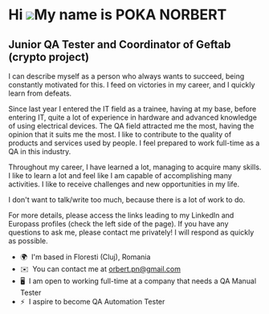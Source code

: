 Hi ![](https://user-images.githubusercontent.com/18350557/176309783-0785949b-9127-417c-8b55-ab5a4333674e.gif)My name is POKA NORBERT
====================================================================================================================================

Junior QA Tester and Coordinator of Geftab (crypto project)
-----------------------------------------------------------

I can describe myself as a person who always wants to succeed, being constantly motivated for this. I feed on victories in my career, and I quickly learn from defeats. 

Since last year I entered the IT field as a trainee, having at my base, before entering IT, quite a lot of experience in hardware and advanced knowledge of using electrical devices. The QA field attracted me the most, having the opinion that it suits me the most. I like to contribute to the quality of products and services used by people. I feel prepared to work full-time as a QA in this industry. 

Throughout my career, I have learned a lot, managing to acquire many skills. I like to learn a lot and feel like I am capable of accomplishing many activities. I like to receive challenges and new opportunities in my life. 

I don't want to talk/write too much, because there is a lot of work to do. 

For more details, please access the links leading to my LinkedIn and Europass profiles (check the left side of the page). If you have any questions to ask me, please contact me privately! I will respond as quickly as possible.

* 🌍  I'm based in Floresti (Cluj), Romania
* ✉️  You can contact me at [orbert.pn@gmail.com](mailto:orbert.pn@gmail.com)
* 🖥️  I am open to working full-time at a company that needs a QA Manual Tester
* ⚡  I aspire to become QA Automation Tester
